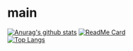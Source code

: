 # main
[![Anurag's github stats](https://github-readme-stats.vercel.app/api?username=schooling-ohan&show_icons=true&theme=vue)](https://github.com/schooling-ohan/)
[![ReadMe Card](https://github-readme-stats.vercel.app/api/pin/?username=schooling-ohan&repo=main&show_owner=true&theme=vue)](https://github.com/schooling-ohan/main)
<br>
[![Top Langs](https://github-readme-stats.vercel.app/api/top-langs/?username=schooling-ohan&repo=main&layout=compact&theme=vue)](https://github.com/schooling-ohan/)
